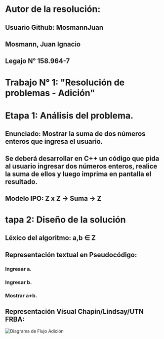 # Autor de la resolución:
## Usuario Github: MosmannJuan
## Mosmann, Juan Ignacio
## Legajo N° 158.964-7

# Trabajo N° 1: "Resolución de problemas - Adición"

# Etapa 1: Análisis del problema.
## Enunciado: Mostrar la suma de dos números enteros que ingresa el usuario.
## Se deberá desarrollar en C++ un código que pida al usuario ingresar dos números enteros, realice la suma de ellos y luego imprima en pantalla el resultado.
## Modelo IPO: Z x Z → Suma → Z

# tapa 2: Diseño de la solución
## Léxico del algoritmo: a,b ∈ Z

## Representación textual en Pseudocódigo:
### Ingresar a.
### Ingresar b.
### Mostrar a+b.

## Representación Visual Chapin/Lindsay/UTN FRBA:
![Diagrama de Flujo Adición](https://user-images.githubusercontent.com/63465251/80626516-f4e00800-8a24-11ea-8b7d-61cdf4aa351e.jpg)


